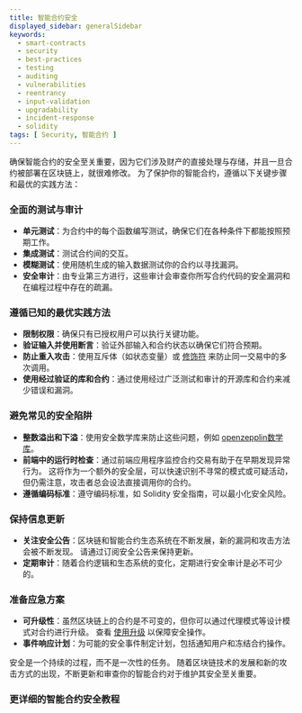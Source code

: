 ```yaml
---
title: 智能合约安全
displayed_sidebar: generalSidebar
keywords:
  - smart-contracts
  - security
  - best-practices
  - testing
  - auditing
  - vulnerabilities
  - reentrancy
  - input-validation
  - upgradability
  - incident-response
  - solidity
tags: [ Security, 智能合约 ]
---
```


确保智能合约的安全至关重要，因为它们涉及财产的直接处理与存储，并且一旦合约被部署在区块链上，就很难修改。 为了保护你的智能合约，遵循以下关键步骤和最优的实践方法：

### 全面的测试与审计

- **单元测试**：为合约中的每个函数编写测试，确保它们在各种条件下都能按照预期工作。
- **集成测试**：测试合约间的交互。
- **模糊测试**：使用随机生成的输入数据测试你的合约以寻找漏洞。
- **安全审计**：由专业第三方进行，这些审计会审查你所写合约代码的安全漏洞和在编程过程中存在的疏漏。

### 遵循已知的最优实践方法

- **限制权限**：确保只有已授权用户可以执行关键功能。
- **验证输入并使用断言**：验证外部输入和合约状态以确保它们符合预期。
- **防止重入攻击**：使用互斥体（如状态变量）或 [修饰符](https://docs.openzeppelin.com/contracts/5.x/api/utils#ReentrancyGuard) 来防止同一交易中的多次调用。
- **使用经过验证的库和合约**：通过使用经过广泛测试和审计的开源库和合约来减少错误和漏洞。

### 避免常见的安全陷阱

- **整数溢出和下溢**：使用安全数学库来防止这些问题，例如 [openzepplin数学库](https://docs.openzeppelin.com/contracts/5.x/api/utils#math)。
- **前端中的运行时检查**：通过前端应用程序监控合约交易有助于在早期发现异常行为。 这将作为一个额外的安全层，可以快速识别不寻常的模式或可疑活动，但仍需注意，攻击者总会设法直接调用你的合约。
- **遵循编码标准**：遵守编码标准，如 Solidity 安全指南，可以最小化安全风险。

### 保持信息更新

- **关注安全公告**：区块链和智能合约生态系统在不断发展，新的漏洞和攻击方法会被不断发现。 请通过订阅安全公告来保持更新。
- **定期审计**：随着合约逻辑和生态系统的变化，定期进行安全审计是必不可少的。

### 准备应急方案

- **可升级性**：虽然区块链上的合约是不可变的，但你可以通过代理模式等设计模式对合约进行升级。 查看 [使用升级](https://docs.openzeppelin.com/contracts/5.x/upgradeable) 以保障安全操作。
- **事件响应计划**：为可能的安全事件制定计划，包括通知用户和冻结合约操作。

安全是一个持续的过程，而不是一次性的任务。 随着区块链技术的发展和新的攻击方式的出现，不断更新和审查你的智能合约对于维护其安全至关重要。

### 更详细的智能合约安全教程
